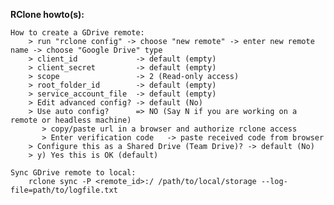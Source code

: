 **RClone howto(s):**

    How to create a GDrive remote:
        > run "rclone config" -> choose "new remote" -> enter new remote name -> choose "Google Drive" type
        > client_id             -> default (empty)
        > client_secret         -> default (empty)
        > scope                 -> 2 (Read-only access)
        > root_folder_id        -> default (empty)
        > service_account_file  -> default (empty)
        > Edit advanced config? -> default (No)
        > Use auto config?      => NO (Say N if you are working on a remote or headless machine)
           > copy/paste url in a browser and authorize rclone access
           > Enter verification code   -> paste received code from browser
        > Configure this as a Shared Drive (Team Drive)? -> default (No)
        > y) Yes this is OK (default)
        
    Sync GDrive remote to local:
        rclone sync -P <remote_id>:/ /path/to/local/storage --log-file=path/to/logfile.txt